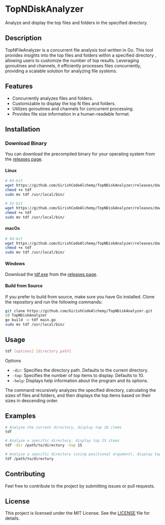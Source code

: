# TopNDiskAnalyzer

Analyze and display the top files and folders in the specified directory.

## Description

TopNFileAnalyzer is a concurrent file analysis tool written in Go. This tool provides insights into the top files and folders within a specified directory , allowing users to customize the number of top results. Leveraging goroutines and channels, it efficiently processes files concurrently, providing a scalable solution for analyzing file systems.

## Features

- Concurrently analyzes files and folders.
- Customizable to display the top N files and folders.
- Utilizes goroutines and channels for concurrent processing.
- Provides file size information in a human-readable format.

## Installation

### Download Binary

You can download the precompiled binary for your operating system from the [releases page](https://github.com/GirishCodeAlchemy/TopNDiskAnalyzer/releases).

#### Linux

```bash
# 64-bit
wget https://github.com/GirishCodeAlchemy/TopNDiskAnalyzer/releases/download/v1.0.0/tdf-linux-amd64 -O tdf
chmod +x tdf
sudo mv tdf /usr/local/bin/

# 32-bit
wget https://github.com/GirishCodeAlchemy/TopNDiskAnalyzer/releases/download/v1.0.0/tdf-linux-386 -O tdf
chmod +x tdf
sudo mv tdf /usr/local/bin/
```

#### macOs

```bash
# 64-bit
wget https://github.com/GirishCodeAlchemy/TopNDiskAnalyzer/releases/download/v1.0.0/tdf-darwin-amd64 -O tdf
chmod +x tdf
sudo mv tdf /usr/local/bin/

```

#### Windows

Download the [tdf.exe](https://github.com/GirishCodeAlchemy/TopNDiskAnalyzer/releases/download/v1.0.0/tdf.exe) from the [releases page](https://github.com/GirishCodeAlchemy/TopNDiskAnalyzer/releases).

#### Build from Source

If you prefer to build from source, make sure you have Go installed. Clone the repository and run the following commands:

```bash
git clone https://github.com/GirishCodeAlchemy/TopNDiskAnalyzer.git
cd TopNDiskAnalyzer
go build -o tdf main.go
sudo mv tdf /usr/local/bin/
```

## Usage

```bash
tdf [options] [directory_path]
```

Options

- `-dir`: Specifies the directory path. Defaults to the current directory.
- `-top`: Specifies the number of top items to display. Defaults to 10.
- `-help`: Displays help information about the program and its options.

The command recursively analyzes the specified directory, calculating the sizes of files and folders, and then displays the top items based on their sizes in descending order.

## Examples

```bash
# Analyze the current directory, display top 10 items
tdf

# Analyze a specific directory, display top 15 items
tdf -dir /path/to/directory -top 15

# Analyze a specific directory (using positional argument), display top 10 items
tdf /path/to/directory

```

## Contributing

Feel free to contribute to the project by submitting issues or pull requests.

## License

This project is licensed under the MIT License. See the [LICENSE](./LICENSE) file for details.
